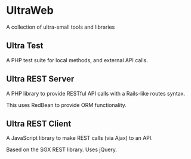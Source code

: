 # UltraWeb
A collection of ultra-small tools and libraries

## Ultra Test

A PHP test suite for local methods, and external API calls.

## Ultra REST Server

A PHP library to provide RESTful API calls with a Rails-like
routes syntax.

This uses RedBean to provide ORM functionality.

## Ultra REST Client

A JavaScript library to make REST calls (via Ajax) to an API. 

Based on the SGX REST library. Uses jQuery.

